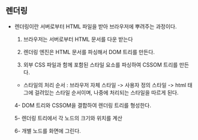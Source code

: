 ## 렌더링

- 렌더링이란 서버로부터 HTML 파일을 받아 브라우저에 뿌려주는 과정이다.
  
  1.  브라우저는 서버로부터 HTML 문서를 다운 받는다
  
  2.  렌더링 엔진은 HTML 문서를 파싱해서 DOM 트리를 만든다.
  
  3.  외부 CSS 파일과 함께 포함된 스타일 요소를 파싱하여 CSSOM 트리를 만든다.
     
     - 스타일의 처리 순서 : 브라우저 자체 스타일 -> 사용자 정의 스타일 -> html 태그에 걸려있는 스타일 순서이며, 나중에 처리되는 스타일을 따르게 된다.
  
  4-  DOM 트리와 CSSOM을 결합하여 렌더링 트리를 형성한다.
  
  5-  렌더링 트리에서 각 노드의 크기와 위치를 계산
  
  6-  개별 노드를 화면에 그린다.


